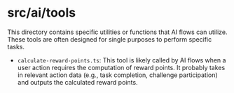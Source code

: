 # src/ai/tools

This directory contains specific utilities or functions that AI flows can utilize. These tools are often designed for single purposes to perform specific tasks.

- `calculate-reward-points.ts`: This tool is likely called by AI flows when a user action requires the computation of reward points. It probably takes in relevant action data (e.g., task completion, challenge participation) and outputs the calculated reward points.